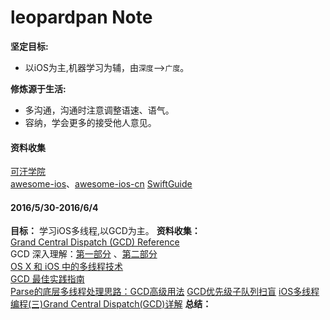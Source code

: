 # leopardpan Note

**坚定目标:**                 

* 以iOS为主,机器学习为辅，由`深度`-->`广度`。    

**修炼源于生活:** 

* 多沟通，沟通时注意调整语速、语气。
* 容纳，学会更多的接受他人意见。

#### 资料收集
[可汗学院](https://zh-hans.khanacademy.org/)    
[awesome-ios](https://github.com/vsouza/awesome-ios)、[awesome-ios-cn](https://github.com/jobbole/awesome-ios-cn)
[SwiftGuide](https://github.com/ipader/SwiftGuide)   

#### 2016/5/30-2016/6/4
**目标：** 学习iOS多线程,以GCD为主。
**资料收集：**     
[Grand Central Dispatch (GCD) Reference](https://developer.apple.com/library/mac/documentation/Performance/Reference/GCD_libdispatch_Ref/index.html)        
GCD 深入理解：[第一部分](https://github.com/nixzhu/dev-blog/blob/master/2014-04-19-grand-central-dispatch-in-depth-part-1.md) 、[第二部分](https://github.com/nixzhu/dev-blog/blob/master/2014-05-14-grand-central-dispatch-in-depth-part-2.md)      
[OS X 和 iOS 中的多线程技术](http://www.infoq.com/cn/articles/os-x-ios-multithread-technology)      
[GCD 最佳实践指南](http://www.cocoachina.com/ios/20160511/16221.html)  
[Parse的底层多线程处理思路：GCD高级用法](https://github.com/ChenYilong/ParseSourceCodeStudy/blob/master/01_Parse%E7%9A%84%E5%A4%9A%E7%BA%BF%E7%A8%8B%E5%A4%84%E7%90%86%E6%80%9D%E8%B7%AF/Parse%E7%9A%84%E5%BA%95%E5%B1%82%E5%A4%9A%E7%BA%BF%E7%A8%8B%E5%A4%84%E7%90%86%E6%80%9D%E8%B7%AF.md)
[GCD优先级子队列扫盲](http://www.henishuo.com/gcd-supqueue-prority/)
[iOS多线程编程(三)Grand Central Dispatch(GCD)详解](http://www.kancloud.cn/digest/data/106702)
**总结：**




